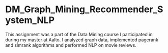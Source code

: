 # DM_Graph_Mining_Recommender_System_NLP
 This assignment was a part of the Data Mining course I participated in during my master at Aalto. I analyzed graph data, implemented pagerank and simrank algorithms and performed NLP on movie reviews.

